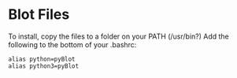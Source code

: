 # Blot Files

To install, copy the files to a folder on your PATH (/usr/bin?)
Add the following to the bottom of your .bashrc:

```
alias python=pyBlot
alias python3=pyBlot
```
